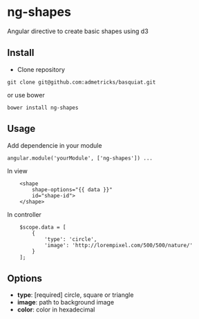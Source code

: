 # ng-shapes
Angular directive to create basic shapes using d3

## Install

- Clone repository

```
git clone git@github.com:admetricks/basquiat.git
```

or use bower

```
bower install ng-shapes
```

## Usage

Add dependencie in your  module
```
angular.module('yourModule', ['ng-shapes']) ...

```
In view
```
    <shape
        shape-options="{{ data }}"
        id="shape-id">
    </shape>

```
In controller
```
    $scope.data = [
        {
            'type': 'circle',
            'image': 'http://lorempixel.com/500/500/nature/'
        }
    ];
```
## Options
- **type**: [required] circle, square or triangle
- **image**: path to background image
- **color**: color in hexadecimal
